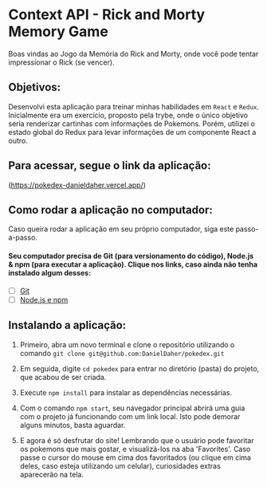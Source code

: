 # Context API - Rick and Morty Memory Game
Boas vindas ao Jogo da Memória do Rick and Morty, onde você pode tentar impressionar o Rick (se vencer).

## Objetivos:

Desenvolvi esta aplicação para treinar minhas habilidades em `React` e `Redux`. Inicialmente era um exercício, proposto pela trybe, onde o único objetivo seria renderizar cartinhas com informações de Pokemons. Porém, utilizei o estado global do Redux para levar informações de um componente React a outro.

## Para acessar, segue o link da aplicação:
(https://pokedex-danieldaher.vercel.app/)

## Como rodar a aplicação no computador:
Caso queira rodar a aplicação em seu próprio computador, siga este passo-a-passo.

#### Seu computador precisa de Git (para versionamento do código), Node.js & npm (para executar a aplicação). Clique nos links, caso ainda não tenha instalado algum desses:

 - [ ] [Git](https://git-scm.com/book/en/v2/Getting-Started-Installing-Git)
 - [ ] [Node.js e npm](https://docs.npmjs.com/downloading-and-installing-node-js-and-npm)

## Instalando a aplicação:

1. Primeiro, abra um novo terminal e clone o repositório utilizando o comando 
`git clone git@github.com:DanielDaher/pokedex.git`

2. Em seguida, digite `cd pokedex` para entrar no diretório (pasta) do projeto, que acabou de ser criada.

3. Execute `npm install` para instalar as dependências necessárias.

4. Com o comando `npm start`, seu navegador principal abrirá uma guia com o projeto já funcionando com um link local. Isto pode demorar alguns minutos, basta aguardar. 

5. E agora é só desfrutar do site! Lembrando que o usuário pode favoritar os pokemons que mais gostar, e visualizá-los na aba 'Favorites'. Caso passe o cursor do mouse em cima dos favoritados (ou clique em cima deles, caso esteja utilizando um celular), curiosidades extras aparecerão na tela.
